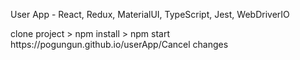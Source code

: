 User App - React, Redux, MaterialUI, TypeScript, Jest, WebDriverIO

<Run Project>
clone project > npm install > npm start
https://pogungun.github.io/userApp/Cancel changes
